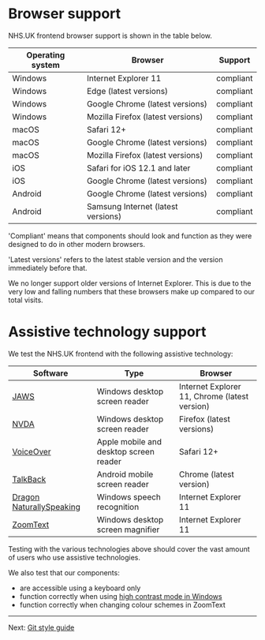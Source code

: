 # Browser support

NHS.UK frontend browser support is shown in the table below.

| Operating system | Browser                              | Support   |
|----------------- |--------------------------------------|-----------|
| Windows          | Internet Explorer 11                 | compliant |
| Windows          | Edge (latest versions)               | compliant |
| Windows          | Google Chrome (latest versions)      | compliant |
| Windows          | Mozilla Firefox (latest versions)    | compliant |
| macOS            | Safari 12+                           | compliant |
| macOS            | Google Chrome (latest versions)      | compliant |
| macOS            | Mozilla Firefox (latest versions)    | compliant |
| iOS              | Safari for iOS 12.1 and later        | compliant |
| iOS              | Google Chrome (latest versions)      | compliant |
| Android          | Google Chrome (latest versions)      | compliant |
| Android          | Samsung Internet (latest versions)   | compliant |

'Compliant' means that components should look and function as they were designed to do in other modern browsers.

'Latest versions' refers to the latest stable version and the version immediately before that.

We no longer support older versions of Internet Explorer. This is due to the very low and falling numbers that these browsers make up compared to our total visits.

# Assistive technology support

We test the NHS.UK frontend with the following assistive technology:

| Software                 | Type               | Browser                             |
|--------------------------|--------------------|-------------------------------------|
| [JAWS](https://www.freedomscientific.com/Products/Blindness/JAWS)     | Windows desktop screen reader      | Internet Explorer 11, Chrome (latest version) |
| [NVDA](https://www.nvaccess.org/) | Windows desktop screen reader      | Firefox (latest versions)|
| [VoiceOver](https://www.apple.com/uk/accessibility/iphone/vision/)           | Apple mobile and desktop screen reader      | Safari 12+ |
| [TalkBack](https://support.google.com/accessibility/android/topic/3529932?hl=en-GB&ref_topic=9078845)           | Android mobile screen reader      | Chrome (latest version) |
| [Dragon NaturallySpeaking](https://www.nuance.com/en-gb/dragon.html)| Windows speech recognition | Internet Explorer 11 |
| [ZoomText](https://www.zoomtext.com/products/zoomtext-magnifierreader/)             | Windows desktop screen magnifier   | Internet Explorer 11 |

Testing with the various technologies above should cover the vast amount of
users who use assistive technologies.

We also test that our components:

- are accessible using a keyboard only
- function correctly when using [high contrast mode in Windows](https://support.microsoft.com/en-gb/help/13862/windows-use-high-contrast-mode)
- function correctly when changing colour schemes in ZoomText

---

Next: [Git style guide](git-style-guide.md)
